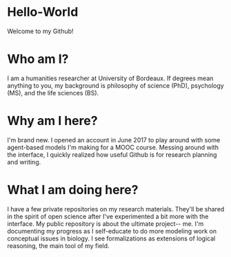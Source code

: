 # Hello-World

Welcome to my Github!

# Who am I?

I am a humanities researcher at University of Bordeaux. If degrees mean anything to you, my background is philosophy of science (PhD), psychology (MS), and the life sciences (BS). 

# Why am I here?

I'm brand new. I opened an account in June 2017 to play around with some agent-based models I'm making for a MOOC course. Messing around with the interface, I quickly realized how useful Github is for research planning and writing. 

# What I am doing here?

I have a few private repositories on my research materials. They'll be shared in the spirit of open science after I've experimented a bit more with the interface. My public repository is about the ultimate project-- me. I'm documenting my progress as I self-educate to do more modeling work on conceptual issues in biology. I see formalizations as extensions of logical reasoning, the main tool of my field. 
